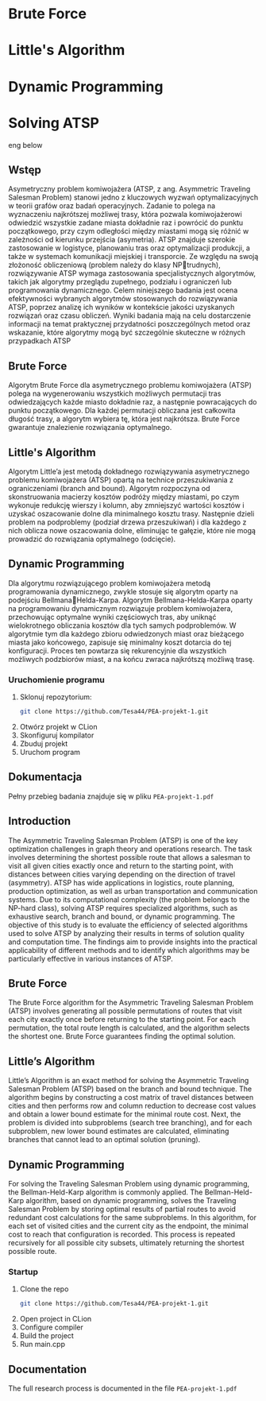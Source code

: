 # Brute Force
# Little's Algorithm
# Dynamic Programming
# Solving ATSP 
eng below

## Wstęp
Asymetryczny problem komiwojażera (ATSP, z ang. Asymmetric Traveling 
Salesman Problem) stanowi jedno z kluczowych wyzwań optymalizacyjnych 
w teorii grafów oraz badań operacyjnych. Zadanie to polega na wyznaczeniu 
najkrótszej możliwej trasy, która pozwala komiwojażerowi odwiedzić 
wszystkie zadane miasta dokładnie raz i powrócić do punktu początkowego, 
przy czym odległości między miastami mogą się różnić w zależności od 
kierunku przejścia (asymetria). ATSP znajduje szerokie zastosowanie w 
logistyce, planowaniu tras oraz optymalizacji produkcji, a także w systemach 
komunikacji miejskiej i transporcie. Ze względu na swoją złożoność obliczeniową (problem należy do klasy NPtrudnych), rozwiązywanie ATSP wymaga zastosowania specjalistycznych 
algorytmów, takich jak algorytmy przeglądu zupełnego, podziału i ograniczeń 
lub programowania dynamicznego. Celem niniejszego badania jest ocena 
efektywności wybranych algorytmów stosowanych do rozwiązywania ATSP, 
poprzez analizę ich wyników w kontekście jakości uzyskanych rozwiązań oraz 
czasu obliczeń. Wyniki badania mają na celu dostarczenie informacji na temat 
praktycznej przydatności poszczególnych metod oraz wskazanie, które 
algorytmy mogą być szczególnie skuteczne w różnych przypadkach ATSP

## Brute Force
Algorytm Brute Force dla asymetrycznego problemu komiwojażera (ATSP) 
polega na wygenerowaniu wszystkich możliwych permutacji tras 
odwiedzających każde miasto dokładnie raz, a następnie powracających do 
punktu początkowego. Dla każdej permutacji obliczana jest całkowita długość 
trasy, a algorytm wybiera tę, która jest najkrótsza. Brute Force gwarantuje 
znalezienie rozwiązania optymalnego.

## Little's Algorithm
Algorytm Little’a jest metodą dokładnego rozwiązywania asymetrycznego 
problemu komiwojażera (ATSP) opartą na technice przeszukiwania z 
ograniczeniami (branch and bound). Algorytm rozpoczyna od skonstruowania 
macierzy kosztów podróży między miastami, po czym wykonuje redukcję 
wierszy i kolumn, aby zmniejszyć wartości kosztów i uzyskać oszacowanie 
dolne dla minimalnego kosztu trasy. Następnie dzieli problem na podproblemy
(podział drzewa przeszukiwań) i dla każdego z nich oblicza nowe oszacowania 
dolne, eliminując te gałęzie, które nie mogą prowadzić do rozwiązania 
optymalnego (odcięcie).

## Dynamic Programming
Dla algorytmu rozwiązującego problem komiwojażera metodą programowania 
dynamicznego, zwykle stosuje się algorytm oparty na podejściu BellmanaHelda-Karpa.
Algorytm Bellmana-Helda-Karpa oparty na programowaniu dynamicznym 
rozwiązuje problem komiwojażera, przechowując optymalne wyniki 
częściowych tras, aby uniknąć wielokrotnego obliczania kosztów dla tych 
samych podproblemów. W algorytmie tym dla każdego zbioru odwiedzonych 
miast oraz bieżącego miasta jako końcowego, zapisuje się minimalny koszt 
dotarcia do tej konfiguracji. Proces ten powtarza się rekurencyjnie dla 
wszystkich możliwych podzbiorów miast, a na końcu zwraca najkrótszą 
możliwą trasę.

### Uruchomienie programu
1. Sklonuj repozytorium:
    ```sh
   git clone https://github.com/Tesa44/PEA-projekt-1.git
2. Otwórz projekt w CLion
3. Skonfiguruj kompilator
4. Zbuduj projekt
5. Uruchom program

## Dokumentacja
Pełny przebieg badania znajduje się w pliku `PEA-projekt-1.pdf`

## Introduction
The Asymmetric Traveling Salesman Problem (ATSP) is one of the key optimization challenges in graph theory and operations research. The task involves determining the shortest possible route that allows a salesman to visit all given cities exactly once and return to the starting point, with distances between cities varying depending on the direction of travel (asymmetry). ATSP has wide applications in logistics, route planning, production optimization, as well as urban transportation and communication systems.
Due to its computational complexity (the problem belongs to the NP-hard class), solving ATSP requires specialized algorithms, such as exhaustive search, branch and bound, or dynamic programming. The objective of this study is to evaluate the efficiency of selected algorithms used to solve ATSP by analyzing their results in terms of solution quality and computation time. The findings aim to provide insights into the practical applicability of different methods and to identify which algorithms may be particularly effective in various instances of ATSP.

## Brute Force
The Brute Force algorithm for the Asymmetric Traveling Salesman Problem (ATSP) involves generating all possible permutations of routes that visit each city exactly once before returning to the starting point. For each permutation, the total route length is calculated, and the algorithm selects the shortest one. Brute Force guarantees finding the optimal solution.

## Little’s Algorithm
Little’s Algorithm is an exact method for solving the Asymmetric Traveling Salesman Problem (ATSP) based on the branch and bound technique. The algorithm begins by constructing a cost matrix of travel distances between cities and then performs row and column reduction to decrease cost values and obtain a lower bound estimate for the minimal route cost. Next, the problem is divided into subproblems (search tree branching), and for each subproblem, new lower bound estimates are calculated, eliminating branches that cannot lead to an optimal solution (pruning).

## Dynamic Programming
For solving the Traveling Salesman Problem using dynamic programming, the Bellman-Held-Karp algorithm is commonly applied.
The Bellman-Held-Karp algorithm, based on dynamic programming, solves the Traveling Salesman Problem by storing optimal results of partial routes to avoid redundant cost calculations for the same subproblems. In this algorithm, for each set of visited cities and the current city as the endpoint, the minimal cost to reach that configuration is recorded. This process is repeated recursively for all possible city subsets, ultimately returning the shortest possible route.

### Startup
1. Clone the repo
   ```sh
   git clone https://github.com/Tesa44/PEA-projekt-1.git
2. Open project in CLion
3. Configure compiler
4. Build the project
5. Run main.cpp

## Documentation
The full research process is documented in the file `PEA-projekt-1.pdf`
